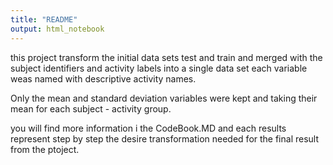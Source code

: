 ```yaml
---
title: "README"
output: html_notebook
---
```


this project transform the initial data sets test and train and merged with the subject identifiers and activity labels into a single data set each variable weas named with descriptive activity names. 

Only the mean and standard deviation variables were kept and taking their mean for each subject - activity group. 

you will find more information i the CodeBook.MD and each results represent step by step the desire transformation needed for the final result from the ptoject.

